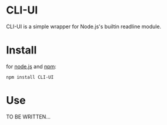 # CLI-UI
CLI-UI is a simple wrapper for Node.js's builtin readline module.

# Install
for [node.js](http://nodejs.org/) and [npm](http://github.com/isaacs/npm):

	npm install CLI-UI

# Use
TO BE WRITTEN...
